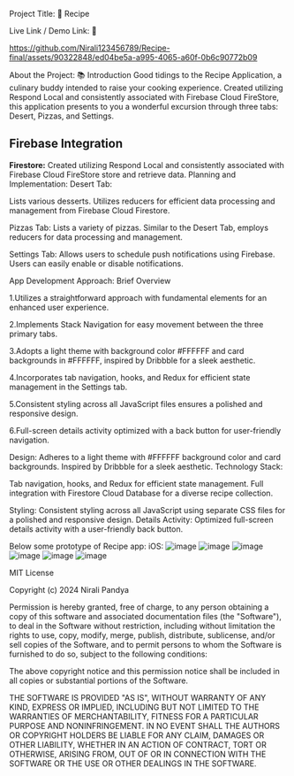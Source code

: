 Project Title: 📛
Recipe

Live Link / Demo Link: 🔗


https://github.com/Nirali123456789/Recipe-final/assets/90322848/ed04be5a-a995-4065-a60f-0b6c90772b09

About the Project: 📚
Introduction
Good tidings to the Recipe Application, a culinary buddy intended to raise your cooking experience. Created utilizing Respond Local and consistently associated with Firebase Cloud FireStore, this application presents to you a wonderful excursion through three tabs: Desert, Pizzas, and Settings.
## Firebase Integration
**Firestore:** Created utilizing Respond Local and consistently associated with Firebase Cloud FireStore store and retrieve data.
Planning and Implementation:
Desert Tab:

Lists various desserts.
Utilizes reducers for efficient data processing and management from Firebase Cloud Firestore.

Pizzas Tab:
Lists a variety of pizzas.
Similar to the Desert Tab, employs reducers for data processing and management.

Settings Tab:
Allows users to schedule push notifications using Firebase.
Users can easily enable or disable notifications.

App Development Approach:
Brief Overview

1.Utilizes a straightforward approach with fundamental elements for an enhanced user experience.

2.Implements Stack Navigation for easy movement between the three primary tabs.

3.Adopts a light theme with background color #FFFFFF and card backgrounds in #FFFFFF, inspired by Dribbble for a sleek aesthetic.

4.Incorporates tab navigation, hooks, and Redux for efficient state management in the Settings tab.

5.Consistent styling across all JavaScript files ensures a polished and responsive design.

6.Full-screen details activity optimized with a back button for user-friendly navigation.

Design:
Adheres to a light theme with #FFFFFF background color and card backgrounds.
Inspired by Dribbble for a sleek aesthetic.
Technology Stack:

Tab navigation, hooks, and Redux for efficient state management.
Full integration with Firestore Cloud Database for a diverse recipe collection.

Styling:
Consistent styling across all JavaScript using separate CSS files for a polished and responsive design.
Details Activity:
 Optimized full-screen details activity with a user-friendly back button.
 
Below some prototype of Recipe app:
iOS:
![image](https://github.com/Nirali123456789/Recipe-final/assets/90322848/1d8bea7d-15c9-4837-9acf-736d227aae85)
![image](https://github.com/Nirali123456789/Recipe-final/assets/90322848/9f2cfd96-f607-4315-8bb3-0b6844c9cde7)
![image](https://github.com/Nirali123456789/Recipe-final/assets/90322848/e093c7d5-9008-47b0-b451-ebe5a3f2ee18)
![image](https://github.com/Nirali123456789/Recipe-final/assets/90322848/e3588bde-33c9-4369-95f0-e3816bb8ecdf)
![image](https://github.com/Nirali123456789/Recipe-final/assets/90322848/0a29242b-9042-42ff-b158-4929c67dda4a)
![image](https://github.com/Nirali123456789/Recipe-final/assets/90322848/35fd7937-a923-4cee-9b4f-65330d1ddb10)



MIT License

Copyright (c) 2024 Nirali Pandya

Permission is hereby granted, free of charge, to any person obtaining a copy
of this software and associated documentation files (the "Software"), to deal
in the Software without restriction, including without limitation the rights
to use, copy, modify, merge, publish, distribute, sublicense, and/or sell
copies of the Software, and to permit persons to whom the Software is
furnished to do so, subject to the following conditions:

The above copyright notice and this permission notice shall be included in all
copies or substantial portions of the Software.

THE SOFTWARE IS PROVIDED "AS IS", WITHOUT WARRANTY OF ANY KIND, EXPRESS OR
IMPLIED, INCLUDING BUT NOT LIMITED TO THE WARRANTIES OF MERCHANTABILITY,
FITNESS FOR A PARTICULAR PURPOSE AND NONINFRINGEMENT. IN NO EVENT SHALL THE
AUTHORS OR COPYRIGHT HOLDERS BE LIABLE FOR ANY CLAIM, DAMAGES OR OTHER
LIABILITY, WHETHER IN AN ACTION OF CONTRACT, TORT OR OTHERWISE, ARISING FROM,
OUT OF OR IN CONNECTION WITH THE SOFTWARE OR THE USE OR OTHER DEALINGS IN THE
SOFTWARE.








